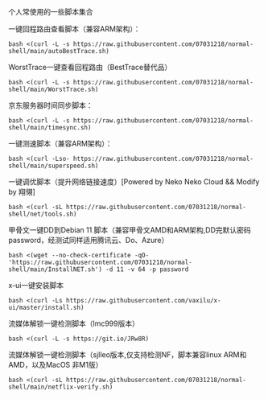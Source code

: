 个人常使用的一些脚本集合

一键回程路由查看脚本（兼容ARM架构）：
```
bash <(curl -L -s https://raw.githubusercontent.com/07031218/normal-shell/main/autoBestTrace.sh)
```
WorstTrace一键查看回程路由（BestTrace替代品）
```
bash <(curl -L -s https://raw.githubusercontent.com/07031218/normal-shell/main/WorstTrace.sh)
```
京东服务器时间同步脚本：
```
bash <(curl -L -s https://raw.githubusercontent.com/07031218/normal-shell/main/timesync.sh)
```
一键测速脚本（兼容ARM架构）：
```
bash <(curl -Lso- https://raw.githubusercontent.com/07031218/normal-shell/main/superspeed.sh)
```
一键调优脚本（提升网络链接速度）[Powered by Neko Neko Cloud && Modify by 翔翎]
```
bash <(curl -sL https://raw.githubusercontent.com/07031218/normal-shell/net/tools.sh)
```
甲骨文一键DD到Debian 11 脚本（兼容甲骨文AMD和ARM架构,DD完默认密码password，经测试同样适用腾讯云、Do、Azure）
```
bash <(wget --no-check-certificate -qO- 'https://raw.githubusercontent.com/07031218/normal-shell/main/InstallNET.sh') -d 11 -v 64 -p password
```
x-ui一键安装脚本
```
bash <(curl -Ls https://raw.githubusercontent.com/vaxilu/x-ui/master/install.sh)
```
流媒体解锁一键检测脚本（lmc999版本）
```
bash <(curl -L -s https://git.io/JRw8R)
```
流媒体解锁一键检测脚本（sjlleo版本,仅支持检测NF，脚本兼容linux ARM和AMD，以及MacOS 非M1版）
```
bash <(curl -sL https://raw.githubusercontent.com/07031218/normal-shell/main/netflix-verify.sh)
```

